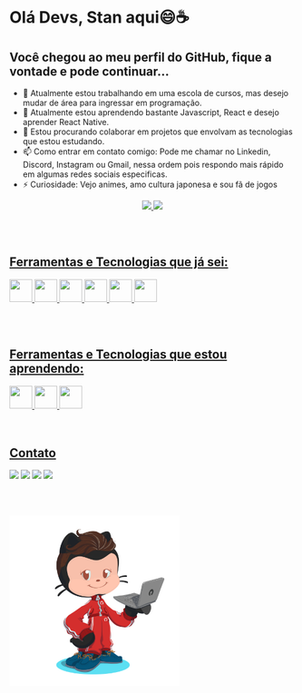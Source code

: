 # Olá Devs, Stan aqui😄☕️
## Você chegou ao meu perfil do GitHub, fique a vontade e pode continuar...

- 🔭 Atualmente estou trabalhando em uma escola de cursos, mas desejo mudar de área para ingressar em programação.
- 🌱 Atualmente estou aprendendo bastante Javascript, React e desejo aprender React Native.
- 👯 Estou procurando colaborar em projetos que envolvam as tecnologias que estou estudando.
- 📫 Como entrar em contato comigo: Pode me chamar no Linkedin, Discord, Instagram ou Gmail, nessa ordem pois respondo mais rápido em algumas redes sociais especificas.
- ⚡ Curiosidade: Vejo animes, amo cultura japonesa e sou fã de jogos

  
<div align="center">
  <a href="https://github.com/ogiansouza">
  <img height="180em" src="https://github-readme-stats.vercel.app/api?username=staanb&show_icons=true&theme=dracula&include_all_commits=true&count_private=true"/>
  <img height="180em" src="https://github-readme-stats.vercel.app/api/top-langs/?username=staanb&layout=compact&langs_count=7&theme=dracula"/>
</div>


<br><br>
## Ferramentas e Tecnologias que já sei:
<div>
<img src="https://cdn.jsdelivr.net/gh/devicons/devicon/icons/git/git-original.svg" width="40" height="40"/>
<img src="https://cdn.jsdelivr.net/gh/devicons/devicon/icons/html5/html5-original.svg" width="40" height="40"/>
<img src="https://cdn.jsdelivr.net/gh/devicons/devicon/icons/css3/css3-original.svg" width="40" height="40"/>
<img src="https://cdn.jsdelivr.net/gh/devicons/devicon/icons/sass/sass-original.svg" width="40" height="40"/>
<img src="https://cdn.jsdelivr.net/gh/devicons/devicon/icons/javascript/javascript-original.svg" width="40" height="40"/>
<img src="https://cdn.jsdelivr.net/gh/devicons/devicon/icons/react/react-original.svg" width="40" height="40"/>


</div>

<br><br>

## Ferramentas e Tecnologias que estou aprendendo:
<div>
<img src="https://cdn.jsdelivr.net/gh/devicons/devicon/icons/nodejs/nodejs-original.svg" width="40" height="40"/>
<img src="https://cdn.jsdelivr.net/gh/devicons/devicon/icons/typescript/typescript-original.svg"  width="40" height="40"/>
<img src="https://cdn.jsdelivr.net/gh/devicons/devicon/icons/nextjs/nextjs-original.svg"  width="40" height="40"/>
<div>
<br><br>

## Contato
<div>
<a href="https://www.linkedin.com/in/stanley-brenner-213989184/" target="_blank"><img src="https://img.shields.io/badge/-LinkedIn-%230077B5?style=for-the-badge&logo=linkedin&logoColor=white" target="_blank"></a>  
<a href="discordapp.com/users/StanleyB#5281" target="_blank"><img src="https://img.shields.io/badge/-Discord-5460E6?style=for-the-badge&logo=discord&logoColor=white" target="_blank"></a> 
<a href="https://instagram.com/staanb" target="_blank"><img src="https://img.shields.io/badge/-Instagram-%23E4405F?style=for-the-badge&logo=instagram&logoColor=white" target="_blank"></a>
<a href = "mailto:stanleybrenner@gmail.com"><img src="https://img.shields.io/badge/Gmail-D14836?style=for-the-badge&logo=gmail&logoColor=white" target="_blank"></a>
</div>

<br><br>

<img src="./meu-octocat.png" width="300" height="300">
